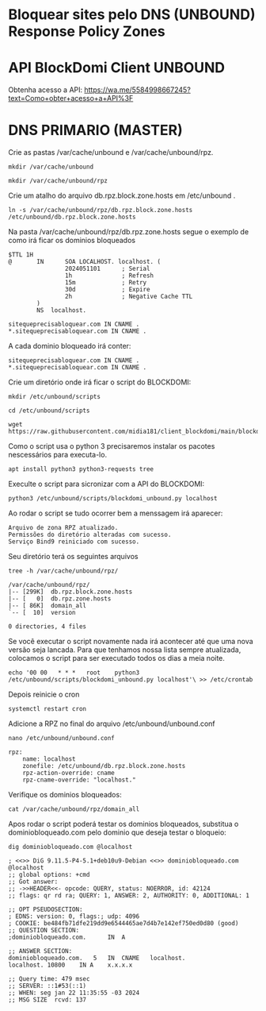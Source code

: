 # Bloquear sites pelo DNS (UNBOUND) Response Policy Zones
# API BlockDomi Client UNBOUND
Obtenha acesso a API:
https://wa.me/5584998667245?text=Como+obter+acesso+a+API%3F
# DNS PRIMARIO (MASTER)
Crie as pastas /var/cache/unbound e /var/cache/unbound/rpz.
```plaintext
mkdir /var/cache/unbound
```
```plaintext
mkdir /var/cache/unbound/rpz
```
Crie um atalho do arquivo db.rpz.block.zone.hosts em /etc/unbound .
```plaintext
ln -s /var/cache/unbound/rpz/db.rpz.block.zone.hosts /etc/unbound/db.rpz.block.zone.hosts
```
Na pasta /var/cache/unbound/rpz/db.rpz.zone.hosts segue o exemplo de como irá ficar os dominios bloqueados
```plaintext
$TTL 1H
@       IN      SOA LOCALHOST. localhost. (
                2024051101      ; Serial
                1h              ; Refresh
                15m             ; Retry
                30d             ; Expire
                2h              ; Negative Cache TTL
        )
        NS  localhost.

sitequeprecisabloquear.com IN CNAME .
*.sitequeprecisabloquear.com IN CNAME .
```
A cada dominio bloqueado irá conter:
```plaintext
sitequeprecisabloquear.com IN CNAME .
*.sitequeprecisabloquear.com IN CNAME .
```
Crie um diretório onde irá ficar o script do BLOCKDOMI:
```plaintext
mkdir /etc/unbound/scripts
```
```plaintext
cd /etc/unbound/scripts
```
```plaintext
wget https://raw.githubusercontent.com/midia181/client_blockdomi/main/blockdomi_unbound.py
```
Como o script usa o python 3 precisaremos instalar os pacotes nescessários para executa-lo.
```plaintext
apt install python3 python3-requests tree
```
Execulte o script para sicronizar com a API do BLOCKDOMI:
```plaintext
python3 /etc/unbound/scripts/blockdomi_unbound.py localhost
```
Ao rodar o script se tudo ocorrer bem a menssagem irá aparecer:
```plaintext
Arquivo de zona RPZ atualizado.
Permissões do diretório alteradas com sucesso.
Serviço Bind9 reiniciado com sucesso.
```
Seu diretório terá os seguintes arquivos
```plaintext
tree -h /var/cache/unbound/rpz/
```
```plaintext
/var/cache/unbound/rpz/
|-- [299K]  db.rpz.block.zone.hosts
|-- [   0]  db.rpz.zone.hosts
|-- [ 86K]  domain_all
`-- [  10]  version

0 directories, 4 files
```
Se você executar o script novamente nada irá acontecer até que uma nova versão seja lancada. Para que tenhamos nossa lista sempre atualizada, colocamos o script para ser executado todos os dias a meia noite.
```plaintext
echo '00 00   * * *   root    python3 /etc/unbound/scripts/blockdomi_unbound.py localhost'\ >> /etc/crontab
```
Depois reinicie o cron
```plaintext
systemctl restart cron
```
Adicione a RPZ no final do arquivo /etc/unbound/unbound.conf
```plaintext
nano /etc/unbound/unbound.conf
```
```plaintext
rpz:
    name: localhost
    zonefile: /etc/unbound/db.rpz.block.zone.hosts
    rpz-action-override: cname
    rpz-cname-override: "localhost."
```
Verifique os dominios bloqueados:
```plaintext
cat /var/cache/unbound/rpz/domain_all
```
Apos rodar o script poderá testar os dominios bloqueados, substitua o dominiobloqueado.com pelo dominio que deseja testar o bloqueio:
```plaintext
dig dominiobloqueado.com @localhost
```
```plaintext
; <<>> DiG 9.11.5-P4-5.1+deb10u9-Debian <<>> dominiobloqueado.com @localhost
;; global options: +cmd
;; Got answer:
;; ->>HEADER<<- opcode: QUERY, status: NOERROR, id: 42124
;; flags: qr rd ra; QUERY: 1, ANSWER: 2, AUTHORITY: 0, ADDITIONAL: 1
 
;; OPT PSEUDOSECTION:
; EDNS: version: 0, flags:; udp: 4096
; COOKIE: be484fb71dfe219dd9e6544465ae7d4b7e142ef750ed0d80 (good)
;; QUESTION SECTION:
;dominiobloqueado.com.		IN	A
 
;; ANSWER SECTION:
dominiobloqueado.com.	5	IN	CNAME	localhost.
localhost. 10800	IN A	x.x.x.x
 
;; Query time: 479 msec
;; SERVER: ::1#53(::1)
;; WHEN: seg jan 22 11:35:55 -03 2024
;; MSG SIZE  rcvd: 137
```
